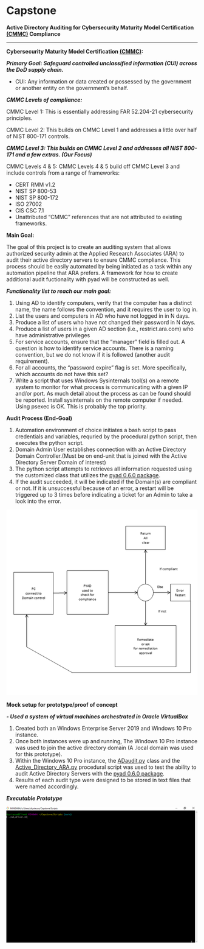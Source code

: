 # Capstone
**Active Directory Auditing for Cybersecurity Maturity Model Certification [(CMMC)](https://www.cmmc-compliance.com/) Compliance**

_______________________________________________________________________________________________________________________________________________________________________________

**Cybersecurity Maturity Model Certification [(CMMC)](https://www.cmmc-compliance.com/):**

***Primary Goal: Safeguard controlled unclassified information (CUI) across the DoD supply chain.***

- CUI: Any information or data created or possessed by the government or another entity on the government’s behalf.
  
***CMMC Levels of compliance:***

CMMC Level 1: This is essentially addressing FAR 52.204-21 cybersecurity principles.

CMMC Level 2: This builds on CMMC Level 1 and addresses a little over half of NIST 800-171 controls.

***CMMC Level 3: This builds on CMMC Level 2 and addresses all NIST 800-171 and a few extras. (Our Focus)***

CMMC Levels 4 & 5: CMMC Levels 4 & 5 build off CMMC Level 3 and include controls from a range of frameworks:
- CERT RMM v1.2
- NIST SP 800-53
- NIST SP 800-172
- ISO 27002
- CIS CSC 7.1
- Unattributed “CMMC” references that are not attributed to existing frameworks.



**Main Goal:**

The goal of this project is to create an auditing system that allows authorized security admin at the Applied Research Associates (ARA) 
to audit their active directory servers to ensure CMMC compliance. This process should be easily automated by being initiated as a task within any automation pipeline
that ARA prefers. A framework for how to create additional audit fuctionality with pyad will be constructed as well.

***Functionality list to reach our main goal:***
1. Using AD to identify computers, verify that the computer has a distinct name, the name follows the convention, and it requires the user to log in.
2. List the users and computers in AD who have not logged in in N days.
3. Produce a list of users who have not changed their password in N days.
4. Produce a list of users in a given AD section (i.e., restrict.ara.com) who have administrative privileges
5. For service accounts, ensure that the “manager” field is filled out.  A question is how to identify service accounts.  There is a naming convention, but we do not know if it is followed (another audit requirement).
6. For all accounts, the “password expire” flag is set.  More specifically, which accounts do not have this set?
7. Write a script that uses Windows Sysinternals tool(s) on a remote system to monitor for what process is communicating with a given IP and/or port.  As much detail about the process as can be found should be reported.  Install sysinternals on the remote computer if needed.  Using psexec is OK.  This is probably the top priority.

**Audit Process (End-Goal)**

1. Automation environment of choice initiates a bash script to pass credentials and variables, requried by the procedural python script, then executes the python script.
2. Domain Admin User establishes connection with an Active Directory Domain Controller.(Must be on end-unit that is joined with the Active Directory Server Domain of interest)
3. The python script attempts to retrieves all information requested using the customized class that utilizes the [pyad 0.6.0 package](https://pypi.org/project/pyad/).
4. If the audit succeeded, it will be indicated if the Domain(s) are compliant or not. If it is unsuccessful because of an error, a restart will be triggered up to 3 times before indicating a ticket for an Admin to take a look into the error. 

![](Diagrams/Audit_Process_1.png)

**Mock setup for prototype/proof of concept**

***- Used a system of virtual machines orchestrated in Oracle VirtualBox***
1. Created both an Windows Enterprise Server 2019 and Windows 10 Pro instance.
2. Once both instances were up and running, The Windows 10 Pro instance was used to join the active directory domain (A .local domain was used for this prototype).
3. Within the Windows 10 Pro instance, the [ADaudit.py](Scripts/ADaudit.py) class and the [Active_Directory_ARA.py](Scripts/Active_Directory_ARA.py) procedural script was used to test the ability to audit Active Directory Servers with the [pyad 0.6.0 package](https://pypi.org/project/pyad/).
4. Results of each audit type were designed to be stored in text files that were named accordingly.

***Executable Prototype***

![Prototype](Photos_Gifs/pyad_proof_of_concept_2.gif)
